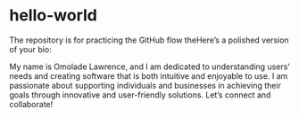 # hello-world
The repository is for practicing the GitHub flow
theHere’s a polished version of your bio:

My name is Omolade Lawrence, and I am dedicated to understanding users' needs and creating software that is both intuitive and enjoyable to use. I am passionate about supporting individuals and businesses in achieving their goals through innovative and user-friendly solutions. Let’s connect and collaborate!
